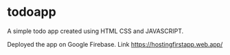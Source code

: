 # todoapp

A simple todo app created using HTML CSS and JAVASCRIPT.

Deployed the app on Google Firebase. Link https://hostingfirstapp.web.app/
